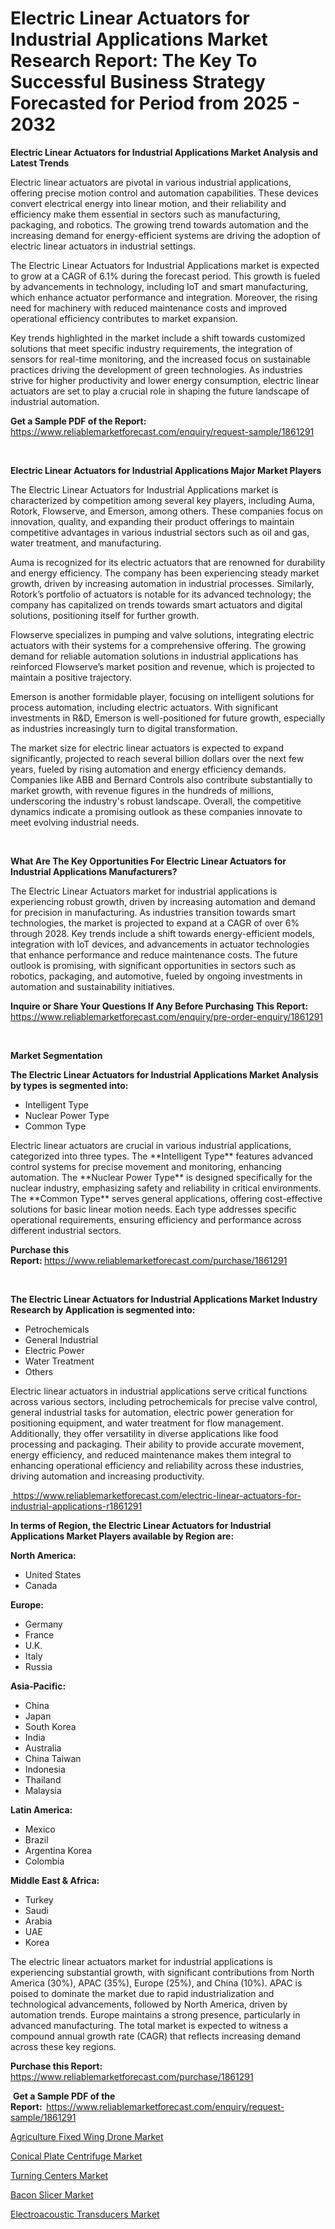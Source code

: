 <p><h1>Electric Linear Actuators for Industrial Applications Market Research Report: The Key To Successful Business Strategy Forecasted for Period from 2025 - 2032</h1></p><p><strong>Electric Linear Actuators for Industrial Applications Market Analysis and Latest Trends</strong></p>
<p><p>Electric linear actuators are pivotal in various industrial applications, offering precise motion control and automation capabilities. These devices convert electrical energy into linear motion, and their reliability and efficiency make them essential in sectors such as manufacturing, packaging, and robotics. The growing trend towards automation and the increasing demand for energy-efficient systems are driving the adoption of electric linear actuators in industrial settings.</p><p>The Electric Linear Actuators for Industrial Applications market is expected to grow at a CAGR of 6.1% during the forecast period. This growth is fueled by advancements in technology, including IoT and smart manufacturing, which enhance actuator performance and integration. Moreover, the rising need for machinery with reduced maintenance costs and improved operational efficiency contributes to market expansion.</p><p>Key trends highlighted in the market include a shift towards customized solutions that meet specific industry requirements, the integration of sensors for real-time monitoring, and the increased focus on sustainable practices driving the development of green technologies. As industries strive for higher productivity and lower energy consumption, electric linear actuators are set to play a crucial role in shaping the future landscape of industrial automation.</p></p>
<p><strong>Get a Sample PDF of the Report:&nbsp;</strong> <a href="https://www.reliablemarketforecast.com/enquiry/request-sample/1861291?utm_campaign=1832&utm_medium=2&utm_source=Github&utm_content=ia&utm_term=28022025&utm_id=electric-linear-actuators-for-industrial-applications">https://www.reliablemarketforecast.com/enquiry/request-sample/1861291</a></p>
<p>&nbsp;</p>
<p><strong>Electric Linear Actuators for Industrial Applications Major Market Players</strong></p>
<p><p>The Electric Linear Actuators for Industrial Applications market is characterized by competition among several key players, including Auma, Rotork, Flowserve, and Emerson, among others. These companies focus on innovation, quality, and expanding their product offerings to maintain competitive advantages in various industrial sectors such as oil and gas, water treatment, and manufacturing.</p><p>Auma is recognized for its electric actuators that are renowned for durability and energy efficiency. The company has been experiencing steady market growth, driven by increasing automation in industrial processes. Similarly, Rotork’s portfolio of actuators is notable for its advanced technology; the company has capitalized on trends towards smart actuators and digital solutions, positioning itself for further growth.</p><p>Flowserve specializes in pumping and valve solutions, integrating electric actuators with their systems for a comprehensive offering. The growing demand for reliable automation solutions in industrial applications has reinforced Flowserve’s market position and revenue, which is projected to maintain a positive trajectory.</p><p>Emerson is another formidable player, focusing on intelligent solutions for process automation, including electric actuators. With significant investments in R&D, Emerson is well-positioned for future growth, especially as industries increasingly turn to digital transformation.</p><p>The market size for electric linear actuators is expected to expand significantly, projected to reach several billion dollars over the next few years, fueled by rising automation and energy efficiency demands. Companies like ABB and Bernard Controls also contribute substantially to market growth, with revenue figures in the hundreds of millions, underscoring the industry's robust landscape. Overall, the competitive dynamics indicate a promising outlook as these companies innovate to meet evolving industrial needs.</p></p>
<p>&nbsp;</p>
<p><strong>What Are The Key Opportunities For Electric Linear Actuators for Industrial Applications Manufacturers?</strong></p>
<p><p>The Electric Linear Actuators market for industrial applications is experiencing robust growth, driven by increasing automation and demand for precision in manufacturing. As industries transition towards smart technologies, the market is projected to expand at a CAGR of over 6% through 2028. Key trends include a shift towards energy-efficient models, integration with IoT devices, and advancements in actuator technologies that enhance performance and reduce maintenance costs. The future outlook is promising, with significant opportunities in sectors such as robotics, packaging, and automotive, fueled by ongoing investments in automation and sustainability initiatives.</p></p>
<p><strong>Inquire or Share Your Questions If Any Before Purchasing This Report:</strong> <a href="https://www.reliablemarketforecast.com/enquiry/pre-order-enquiry/1861291?utm_campaign=1832&utm_medium=2&utm_source=Github&utm_content=ia&utm_term=28022025&utm_id=electric-linear-actuators-for-industrial-applications">https://www.reliablemarketforecast.com/enquiry/pre-order-enquiry/1861291</a></p>
<p>&nbsp;</p>
<p><strong>Market Segmentation</strong></p>
<p><strong>The Electric Linear Actuators for Industrial Applications Market Analysis by types is segmented into:</strong></p>
<p><ul><li>Intelligent Type</li><li>Nuclear Power Type</li><li>Common Type</li></ul></p>
<p><p>Electric linear actuators are crucial in various industrial applications, categorized into three types. The **Intelligent Type** features advanced control systems for precise movement and monitoring, enhancing automation. The **Nuclear Power Type** is designed specifically for the nuclear industry, emphasizing safety and reliability in critical environments. The **Common Type** serves general applications, offering cost-effective solutions for basic linear motion needs. Each type addresses specific operational requirements, ensuring efficiency and performance across different industrial sectors.</p></p>
<p><strong>Purchase this Report:&nbsp;</strong><a href="https://www.reliablemarketforecast.com/purchase/1861291?utm_campaign=1832&utm_medium=2&utm_source=Github&utm_content=ia&utm_term=28022025&utm_id=electric-linear-actuators-for-industrial-applications">https://www.reliablemarketforecast.com/purchase/1861291</a></p>
<p>&nbsp;</p>
<p><strong>The Electric Linear Actuators for Industrial Applications Market Industry Research by Application is segmented into:</strong></p>
<p><ul><li>Petrochemicals</li><li>General Industrial</li><li>Electric Power</li><li>Water Treatment</li><li>Others</li></ul></p>
<p><p>Electric linear actuators in industrial applications serve critical functions across various sectors, including petrochemicals for precise valve control, general industrial tasks for automation, electric power generation for positioning equipment, and water treatment for flow management. Additionally, they offer versatility in diverse applications like food processing and packaging. Their ability to provide accurate movement, energy efficiency, and reduced maintenance makes them integral to enhancing operational efficiency and reliability across these industries, driving automation and increasing productivity.</p></p>
<p><a href="https://www.reliablemarketforecast.com/electric-linear-actuators-for-industrial-applications-r1861291?utm_campaign=1832&utm_medium=2&utm_source=Github&utm_content=ia&utm_term=28022025&utm_id=electric-linear-actuators-for-industrial-applications">&nbsp;https://www.reliablemarketforecast.com/electric-linear-actuators-for-industrial-applications-r1861291</a></p>
<p><strong>In terms of Region, the Electric Linear Actuators for Industrial Applications Market Players available by Region are:</strong></p>
<p>
    <p> <strong> North America: </strong>
        <ul>
            <li>United States</li>
            <li>Canada</li>
        </ul>
        </p> 
    <p> <strong> Europe: </strong>
        <ul>
            <li>Germany</li>
            <li>France</li>
            <li>U.K.</li>
            <li>Italy</li>
            <li>Russia</li>
        </ul>
        </p> 
    <p> <strong> Asia-Pacific: </strong>
        <ul>
            <li>China</li>
            <li>Japan</li>
            <li>South Korea</li>
            <li>India</li>
            <li>Australia</li>
            <li>China Taiwan</li>
            <li>Indonesia</li>
            <li>Thailand</li>
            <li>Malaysia</li>
        </ul>
        </p> 
    <p> <strong> Latin America: </strong>
        <ul>
            <li>Mexico</li>
            <li>Brazil</li>
            <li>Argentina Korea</li>
            <li>Colombia</li>
        </ul>
        </p> 
    <p> <strong> Middle East & Africa: </strong>
        <ul>
            <li>Turkey</li>
            <li>Saudi</li>
            <li>Arabia</li>
            <li>UAE</li>
            <li>Korea</li>
        </ul>
    </p>
    </p>
<p><p>The electric linear actuators market for industrial applications is experiencing substantial growth, with significant contributions from North America (30%), APAC (35%), Europe (25%), and China (10%). APAC is poised to dominate the market due to rapid industrialization and technological advancements, followed by North America, driven by automation trends. Europe maintains a strong presence, particularly in advanced manufacturing. The total market is expected to witness a compound annual growth rate (CAGR) that reflects increasing demand across these key regions.</p></p>
<p><strong>Purchase this Report: </strong><a href="https://www.reliablemarketforecast.com/purchase/1861291?utm_campaign=1832&utm_medium=2&utm_source=Github&utm_content=ia&utm_term=28022025&utm_id=electric-linear-actuators-for-industrial-applications">https://www.reliablemarketforecast.com/purchase/1861291</a></p>
<p>&nbsp;<strong>Get a Sample PDF of the Report:&nbsp;&nbsp;</strong><a href="https://www.reliablemarketforecast.com/enquiry/request-sample/1861291?utm_campaign=1832&utm_medium=2&utm_source=Github&utm_content=ia&utm_term=28022025&utm_id=electric-linear-actuators-for-industrial-applications">https://www.reliablemarketforecast.com/enquiry/request-sample/1861291</a></p>
<p><strong></strong></p>
<p><p><a href="https://github.com/dailyspunj47/Market-Research-Report-List-1/blob/main/agriculture-fixed-wing-drone-market.md?utm_campaign=1832&utm_medium=2&utm_source=Github&utm_content=ia&utm_term=28022025&utm_id=electric-linear-actuators-for-industrial-applications">Agriculture Fixed Wing Drone Market</a></p><p><a href="https://github.com/biyajausenik/Market-Research-Report-List-1/blob/main/conical-plate-centrifuge-market.md?utm_campaign=1832&utm_medium=2&utm_source=Github&utm_content=ia&utm_term=28022025&utm_id=electric-linear-actuators-for-industrial-applications">Conical Plate Centrifuge Market</a></p><p><a href="https://github.com/armsinwan/Market-Research-Report-List-1/blob/main/turning-centers-market.md?utm_campaign=1832&utm_medium=2&utm_source=Github&utm_content=ia&utm_term=28022025&utm_id=electric-linear-actuators-for-industrial-applications">Turning Centers Market</a></p><p><a href="https://github.com/muvdibezuh/Market-Research-Report-List-1/blob/main/bacon-slicer-market.md?utm_campaign=1832&utm_medium=2&utm_source=Github&utm_content=ia&utm_term=28022025&utm_id=electric-linear-actuators-for-industrial-applications">Bacon Slicer Market</a></p><p><a href="https://github.com/momossidram/Market-Research-Report-List-1/blob/main/electroacoustic-transducers-market.md?utm_campaign=1832&utm_medium=2&utm_source=Github&utm_content=ia&utm_term=28022025&utm_id=electric-linear-actuators-for-industrial-applications">Electroacoustic Transducers Market</a></p></p>